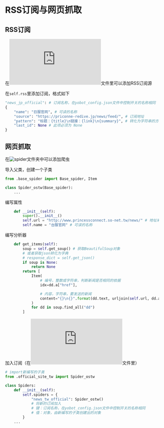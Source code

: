 # RSS订阅与网页抓取

## RSS订阅

在![push_news.py](https://github.com/yuudi/yobot/tree/master/src/client/plugins/push_news.py)文件里可以添加RSS订阅源

在`self.rss`里添加订阅，格式如下

```python
"news_jp_official": # 订阅名称，在yobot_config.json文件中控制开关的名称相同
{
    "name": "日服官网", # 可读的名称
    "source": "https://priconne-redive.jp/news/feed/", # 订阅地址
    "pattern": "标题：{title}\n链接：{link}\n{summary}", # 转化为字符串的方法
    "last_id": None # 此项必须为 None
}
```

## 网页抓取

在![spider](https://github.com/yuudi/yobot/tree/master/src/client/plugins/spider)文件夹中可以添加爬虫

导入父类，创建一个子类

```python
from .base_spider import Base_spider, Item

class Spider_ostw(Base_spider):
    ...
```

编写属性

```python
    def __init__(self):
        super().__init__()
        self.url = "http://www.princessconnect.so-net.tw/news/" # 地址来源
        self.name = "台服官网" # 可读的名称
```

编写分析器

```python
    def get_items(self):
        soup = self.get_soup() # 获取BeautifulSoup对象
        # 或者获取json转化为字典
        # response_dict = self.get_json()
        if soup is None:
            return None
        return [
            Item(
                # 编号，整数或字符串，判断新闻是否相同的依据
                idx=dd.a["href"],

                # 内容，字符串，要发送的新闻
                content="{}\n{}".format(dd.text, urljoin(self.url, dd.a["href"]))
            )
            for dd in soup.find_all("dd")
        ]
```

加入订阅（在![__init__.py](https://github.com/yuudi/yobot/tree/master/src/client/plugins/spider/__init__.py)文件里）

```python
# import新编写的子类
from .official_site_tw import Spider_ostw

class Spiders:
    def __init__(self):
        self.spiders = {
            "news_tw_official": Spider_ostw()
            # 将新的订阅加入
            # 键：订阅名称，在yobot_config.json文件中控制开关的名称相同
            # 值：对象，由新编写的子类创建出的对象
        }
    ...
```
